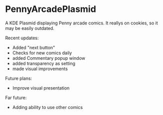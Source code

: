 # PennyArcadePlasmid
A KDE Plasmid displaying Penny arcade comics. It reallys on cookies, so it may be easily outdated.

Recent updates:
- Added "next button"
- Checks for new comics daily
- added Commentary popup window
- added transparency as setting
- made visual improvements


Future plans:
- Improve visual presentation

Far future:
- Adding ability to use other comics
